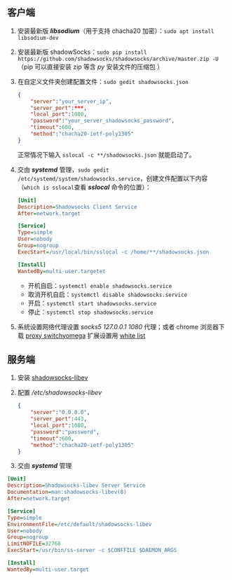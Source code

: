 ## 客户端

1. 安装最新版 ***libsodium***（用于支持 chacha20 加密）：`sudo apt install libsodium-dev`

2. 安装最新版 shadowSocks：`sudo pip install https://github.com/shadowsocks/shadowsocks/archive/master.zip -U` （pip 可以直接安装 zip 等含 *py* 安装文件的压缩包 ）

3. 在自定义文件夹创建配置文件：`sudo gedit shadowsocks.json` 

   ```json
   {
       "server":"your_server_ip",
       "server_port":***,
       "local_port":1080,
       "password":"your_server_shadowsocks_password",
       "timeout":600,
       "method":"chacha20-ietf-poly1305"
   }
   ```

   正常情况下输入 `sslocal -c **/shadowsocks.json` 就能启动了。

4. 交由 ***systemd*** 管理，`sudo gedit /etc/systemd/system/shadowsocks.service`，创建文件配置以下内容（`which is sslocal`查看 ***sslocal*** 命令的位置）：

   ```ini
   [Unit]
   Description=Shadowsocks Client Service
   After=network.target

   [Service]
   Type=simple
   User=nobody
   Group=nogroup
   ExecStart=/usr/local/bin/sslocal -c /home/**/shadowsocks.json

   [Install]
   WantedBy=multi-user.targetet
   ```

   - 开机自启：`systemctl enable shadowsocks.service`
   - 取消开机自启：`systemctl disable shadowsocks.service`
   - 开启：`systemctl start shadowsocks.service`
   - 停止：`systemctl stop shadowsocks.service`

5. 系统设置网络代理设置 *socks5 127.0.0.1 1080* 代理；或者 chrome 浏览器下载 [proxy switchyomega](https://chrome.google.com/webstore/detail/proxy-switchyomega/padekgcemlokbadohgkifijomclgjgif) 扩展设置用 [white list](https://github.com/breakwa11/gfw_whitelist)

## 服务端

1. 安装  [shadowsocks-libev](https://github.com/shadowsocks/shadowsocks-libev#debian--ubuntu)

2. 配置 */etc/shadowsocks-libev*  

   ```json
   {
       "server":"0.0.0.0",
       "server_port":443,
       "local_port":1080,
       "password":"password",
       "timeout":600,
       "method":"chacha20-ietf-poly1305"
   }
   ```

3. 交由 ***systemd*** 管理

```ini
[Unit]
Description=Shadowsocks-libev Server Service
Documentation=man:shadowsocks-libev(8)
After=network.target

[Service]
Type=simple
EnvironmentFile=/etc/default/shadowsocks-libev
User=nobody
Group=nogroup
LimitNOFILE=32768
ExecStart=/usr/bin/ss-server -c $CONFFILE $DAEMON_ARGS

[Install]
WantedBy=multi-user.target
```


